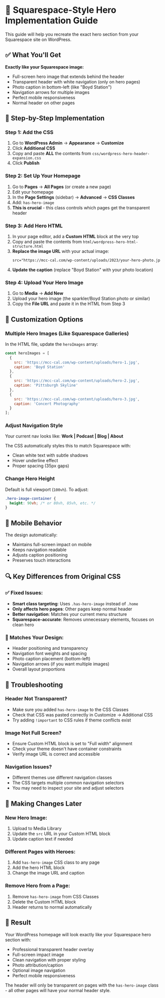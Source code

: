 # 🎯 Squarespace-Style Hero Implementation Guide

This guide will help you recreate the exact hero section from your Squarespace site on WordPress.

## ✅ What You'll Get

**Exactly like your Squarespace image:**
- Full-screen hero image that extends behind the header
- Transparent header with white navigation (only on hero pages)  
- Photo caption in bottom-left (like "Boyd Station")
- Navigation arrows for multiple images
- Perfect mobile responsiveness
- Normal header on other pages

## 🚀 Step-by-Step Implementation

### Step 1: Add the CSS
1. Go to **WordPress Admin** → **Appearance** → **Customize**
2. Click **Additional CSS**
3. Copy and paste **ALL** the contents from `css/wordpress-hero-header-expansion.css`
4. Click **Publish**

### Step 2: Set Up Your Homepage
1. Go to **Pages** → **All Pages** (or create a new page)
2. Edit your homepage
3. In the **Page Settings** (sidebar) → **Advanced** → **CSS Classes**
4. Add: `has-hero-image`
5. **This is crucial** - this class controls which pages get the transparent header

### Step 3: Add Hero HTML
1. In your page editor, add a **Custom HTML** block at the very top
2. Copy and paste the contents from `html/wordpress-hero-html-structure.html`
3. **Replace the image URL** with your actual image:
   ```html
   src="https://mcc-cal.com/wp-content/uploads/2023/your-hero-photo.jpg"
   ```
4. **Update the caption** (replace "Boyd Station" with your photo location)

### Step 4: Upload Your Hero Image
1. Go to **Media** → **Add New**
2. Upload your hero image (the sparkler/Boyd Station photo or similar)
3. Copy the **File URL** and paste it in the HTML from Step 3

## 🎨 Customization Options

### Multiple Hero Images (Like Squarespace Galleries)
In the HTML file, update the `heroImages` array:
```javascript
const heroImages = [
  {
    src: 'https://mcc-cal.com/wp-content/uploads/hero-1.jpg',
    caption: 'Boyd Station'
  },
  {
    src: 'https://mcc-cal.com/wp-content/uploads/hero-2.jpg', 
    caption: 'Pittsburgh Skyline'
  },
  {
    src: 'https://mcc-cal.com/wp-content/uploads/hero-3.jpg',
    caption: 'Concert Photography'
  }
];
```

### Adjust Navigation Style
Your current nav looks like: **Work | Podcast | Blog | About**

The CSS automatically styles this to match Squarespace with:
- Clean white text with subtle shadows
- Hover underline effect
- Proper spacing (35px gaps)

### Change Hero Height
Default is full viewport (`100vh`). To adjust:
```css
.hero-image-container {
  height: 90vh; /* or 80vh, 85vh, etc. */
}
```

## 📱 Mobile Behavior

The design automatically:
- Maintains full-screen impact on mobile
- Keeps navigation readable
- Adjusts caption positioning
- Preserves touch interactions

## 🔍 Key Differences from Original CSS

### ✅ Fixed Issues:
- **Smart class targeting**: Uses `.has-hero-image` instead of `.home` 
- **Only affects hero pages**: Other pages keep normal header
- **Better navigation**: Matches your current menu structure
- **Squarespace-accurate**: Removes unnecessary elements, focuses on clean hero

### 🎯 Matches Your Design:
- Header positioning and transparency
- Navigation font weights and spacing  
- Photo caption placement (bottom-left)
- Navigation arrows (if you want multiple images)
- Overall layout proportions

## 🚨 Troubleshooting

### Header Not Transparent?
- Make sure you added `has-hero-image` to the CSS Classes
- Check that CSS was pasted correctly in Customize → Additional CSS
- Try adding `!important` to CSS rules if theme conflicts exist

### Image Not Full Screen?
- Ensure Custom HTML block is set to "Full width" alignment
- Check your theme doesn't have container constraints
- Verify image URL is correct and accessible

### Navigation Issues?
- Different themes use different navigation classes
- The CSS targets multiple common navigation selectors
- You may need to inspect your site and adjust selectors

## 🔄 Making Changes Later

### New Hero Image:
1. Upload to Media Library
2. Update the `src` URL in your Custom HTML block
3. Update caption text if needed

### Different Pages with Heroes:
1. Add `has-hero-image` CSS class to any page
2. Add the hero HTML block
3. Change the image URL and caption

### Remove Hero from a Page:
1. Remove `has-hero-image` from CSS Classes
2. Delete the Custom HTML block
3. Header returns to normal automatically

## 🎉 Result

Your WordPress homepage will look exactly like your Squarespace hero section with:
- Professional transparent header overlay
- Full-screen impact image
- Clean navigation with proper styling
- Photo attribution/caption
- Optional image navigation
- Perfect mobile responsiveness

The header will only be transparent on pages with the `has-hero-image` class - all other pages will have your normal header style.